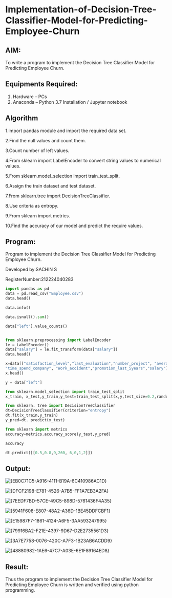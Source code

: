 # Implementation-of-Decision-Tree-Classifier-Model-for-Predicting-Employee-Churn

## AIM:
To write a program to implement the Decision Tree Classifier Model for Predicting Employee Churn.

## Equipments Required:
1. Hardware – PCs
2. Anaconda – Python 3.7 Installation / Jupyter notebook

## Algorithm
1.import pandas module and import the required data set.

2.Find the null values and count them.

3.Count number of left values.

4.From sklearn import LabelEncoder to convert string values to numerical values.

5.From sklearn.model_selection import train_test_split.

6.Assign the train dataset and test dataset.

7.From sklearn.tree import DecisionTreeClassifier.

8.Use criteria as entropy.

9.From sklearn import metrics.

10.Find the accuracy of our model and predict the require values.

## Program:

Program to implement the Decision Tree Classifier Model for Predicting Employee Churn.

Developed by:SACHIN S

RegisterNumber:212224040283  

```python
import pandas as pd
data = pd.read_csv("Employee.csv")
data.head()

data.info()

data.isnull().sum()

data["left"].value_counts()


from sklearn.preprocessing import LabelEncoder
le = LabelEncoder()
data["salary"] = le.fit_transform(data["salary"])
data.head()

x=data[["satisfaction_level","last_evaluation","number_project", "average_montly_hours",
"time_spend_company", "Work_accident","promotion_last_5years","salary"]]
x.head()

y = data["left"]

from sklearn.model_selection import train_test_split
x_train, x_test,y_train,y_test=train_test_split(x,y,test_size=0.2,random_state=100)

from sklearn. tree import DecisionTreeClassifier
dt=DecisionTreeClassifier(criterion="entropy")
dt.fit(x_train,y_train)
y_pred=dt. predict(x_test)

from sklearn import metrics
accuracy=metrics.accuracy_score(y_test,y_pred)

accuracy

dt.predict([[0.5,0.8,9,260, 6,0,1,2]])

```
## Output:
![{EB0C71C5-A916-4111-B19A-6C410986AC1D}](https://github.com/user-attachments/assets/7ca57902-b2a2-4ff7-863f-7c1f79b7db9a)


![{DFCF2198-E781-4526-A7B5-FF1A7EB3A2FA}](https://github.com/user-attachments/assets/a048a04b-2ad6-4620-a497-051254eb857a)


![{7EEDF7BD-57CE-49C5-898D-5761436F4A35}](https://github.com/user-attachments/assets/11fd07a2-524a-4458-b432-1f55c246e2b3)


![{5941F608-E807-48A2-A36D-1BE45DDFCBF1}](https://github.com/user-attachments/assets/4761a29e-5ddc-4e0e-b2f9-5d17e9e20b47)

![{E15987F7-1861-4124-A6F5-3AA593247995}](https://github.com/user-attachments/assets/1af4e6aa-f3b1-4443-9f51-e7328765d2ce)

![{79916BA2-F21E-4397-9D67-D2E2735561D3}](https://github.com/user-attachments/assets/375e3eab-1628-4054-8ad1-f13893da0880)

![{3A7E7758-0076-420C-A7F3-1B23AB6ACDD9}](https://github.com/user-attachments/assets/f2829566-0121-4c0c-8c0e-63e5a5a4d37b)

![{48880982-1AE6-47C7-A03E-6E1F89164ED8}](https://github.com/user-attachments/assets/c1fedf2d-2bf1-4ce9-860c-f592bba38b5c)

## Result:
Thus the program to implement the  Decision Tree Classifier Model for Predicting Employee Churn is written and verified using python programming.
